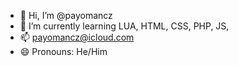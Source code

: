 - 👋 Hi, I’m @payomancz
- 🌱 I’m currently learning LUA, HTML, CSS, PHP, JS, 
- 📫 payomancz@icloud.com
- 😄 Pronouns: He/Him
